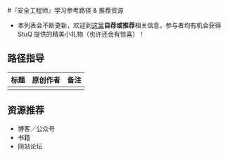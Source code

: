 #『安全工程师』学习参考路径 & 推荐资源
- 本列表会不断更新，欢迎到[这里]()**自荐或推荐**相关信息，参与者均有机会获得 StuQ 提供的精美小礼物（也许还会有惊喜）！

## 路径指导

|标题|原创作者|备注|
|------|------------|------|
|||

## 资源推荐

- 博客／公众号
- 书籍
- 网站论坛

